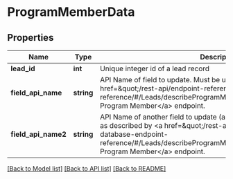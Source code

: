 # ProgramMemberData

## Properties

Name | Type | Description | Notes
------------ | ------------- | ------------- | -------------
**lead_id** | **int** | Unique integer id of a lead record | 
**field_api_name** | **string** | API Name of field to update.  Must be updateable as described by &lt;a href&#x3D;\&quot;/rest-api/endpoint-reference/lead-database-endpoint-reference/#/Leads/describeProgramMemberUsingGET2\&quot;&gt;Describe Program Member&lt;/a&gt; endpoint. | 
**field_api_name2** | **string** | API Name of another field to update (and so forth).  Must be updateable as described by &lt;a href&#x3D;\&quot;/rest-api/endpoint-reference/lead-database-endpoint-reference/#/Leads/describeProgramMemberUsingGET2\&quot;&gt;Describe Program Member&lt;/a&gt; endpoint. | [optional] 

[[Back to Model list]](../README.md#documentation-for-models) [[Back to API list]](../README.md#documentation-for-api-endpoints) [[Back to README]](../README.md)

